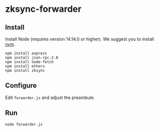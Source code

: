 # zksync-forwarder

## Install

Install Node (requires version 14.14.0 or higher). We suggest you to install [nvm](https://github.com/nvm-sh/nvm).

```
npm install express
npm install json-rpc-2.0
npm install node-fetch
npm install ethers
npm install zksync
```

## Configure

Edit `forwarder.js` and adjust the preambule.

## Run

```
node forwarder.js
```
